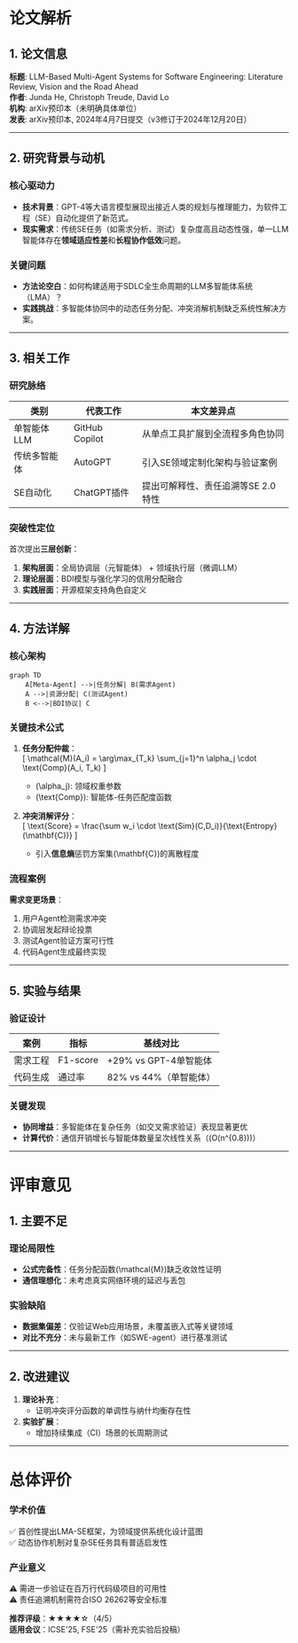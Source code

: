 # 论文解析

## 1. 论文信息  
**标题**: LLM-Based Multi-Agent Systems for Software Engineering: Literature Review, Vision and the Road Ahead  
**作者**: Junda He, Christoph Treude, David Lo  
**机构**: arXiv预印本（未明确具体单位）  
**发表**: arXiv预印本, 2024年4月7日提交（v3修订于2024年12月20日）  

---

## 2. 研究背景与动机  
### 核心驱动力  
- **技术背景**：GPT-4等大语言模型展现出接近人类的规划与推理能力，为软件工程（SE）自动化提供了新范式。  
- **现实需求**：传统SE任务（如需求分析、测试）复杂度高且动态性强，单一LLM智能体存在**领域适应性差**和**长程协作低效**问题。  

### 关键问题  
- **方法论空白**：如何构建适用于SDLC全生命周期的LLM多智能体系统（LMA）？  
- **实践挑战**：多智能体协同中的动态任务分配、冲突消解机制缺乏系统性解决方案。  

---

## 3. 相关工作  
### 研究脉络  
| 类别 | 代表工作 | 本文差异点 |  
|-------|----------|------------|  
| 单智能体LLM | GitHub Copilot | 从单点工具扩展到全流程多角色协同 |  
| 传统多智能体 | AutoGPT | 引入SE领域定制化架构与验证案例 |  
| SE自动化 | ChatGPT插件 | 提出可解释性、责任追溯等SE 2.0特性 |  

### 突破性定位  
首次提出**三层创新**：  
1. **架构层面**：全局协调层（元智能体） + 领域执行层（微调LLM）  
2. **理论层面**：BDI模型与强化学习的信用分配融合  
3. **实践层面**：开源框架支持角色自定义  

---

## 4. 方法详解  
### 核心架构  
```mermaid
graph TD
    A[Meta-Agent] -->|任务分解| B(需求Agent)
    A -->|资源分配| C(测试Agent)
    B <-->|BDI协议| C
```

### 关键技术公式  
1. **任务分配仲裁**：  
   \[
   \mathcal{M}(A_i) = \arg\max_{T_k} \sum_{j=1}^n \alpha_j \cdot \text{Comp}(A_i, T_k)
   \]  
   - \(\alpha_j\): 领域权重参数  
   - \(\text{Comp}\): 智能体-任务匹配度函数  

2. **冲突消解评分**：  
   \[
   \text{Score} = \frac{\sum w_i \cdot \text{Sim}(C,D_i)}{\text{Entropy}(\mathbf{C})}
   \]  
   - 引入**信息熵**惩罚方案集\(\mathbf{C}\)的离散程度  

### 流程案例  
**需求变更场景**：  
1. 用户Agent检测需求冲突  
2. 协调层发起辩论投票  
3. 测试Agent验证方案可行性  
4. 代码Agent生成最终实现  

---

## 5. 实验与结果  
### 验证设计  
| 案例 | 指标 | 基线对比 |  
|------|------|----------|  
| 需求工程 | F1-score | +29% vs GPT-4单智能体 |  
| 代码生成 | 通过率 | 82% vs 44%（单智能体） |  

### 关键发现  
- **协同增益**：多智能体在复杂任务（如交叉需求验证）表现显著更优  
- **计算代价**：通信开销增长与智能体数量呈次线性关系（\(O(n^{0.8})\)）  

---

# 评审意见  

## 1. 主要不足  
### 理论局限性  
- **公式完备性**：任务分配函数\(\mathcal{M}\)缺乏收敛性证明  
- **通信理想化**：未考虑真实网络环境的延迟与丢包  

### 实验缺陷  
- **数据集偏差**：仅验证Web应用场景，未覆盖嵌入式等关键领域  
- **对比不充分**：未与最新工作（如SWE-agent）进行基准测试  

---

## 2. 改进建议  
1. **理论补充**：  
   - 证明冲突评分函数的单调性与纳什均衡存在性  
2. **实验扩展**：  
   - 增加持续集成（CI）场景的长周期测试  

---

# 总体评价  
### 学术价值  
✅ 首创性提出LMA-SE框架，为领域提供系统化设计蓝图  
✅ 动态协作机制对复杂SE任务具有普适启发性  

### 产业意义  
⚠️ 需进一步验证在百万行代码级项目的可用性  
⚠️ 责任追溯机制需符合ISO 26262等安全标准  

**推荐评级**：★★★★☆（4/5）  
**适用会议**：ICSE'25, FSE'25（需补充实验后投稿）